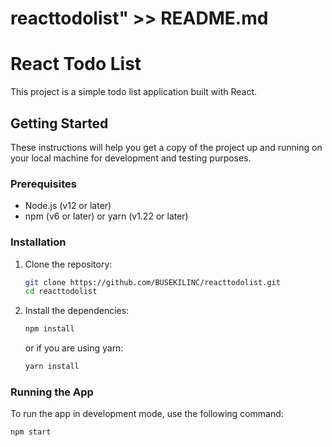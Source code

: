 # reacttodolist" >> README.md
# React Todo List

This project is a simple todo list application built with React.

## Getting Started

These instructions will help you get a copy of the project up and running on your local machine for development and testing purposes.

### Prerequisites

- Node.js (v12 or later)
- npm (v6 or later) or yarn (v1.22 or later)

### Installation

1. Clone the repository:
    ```sh
    git clone https://github.com/BUSEKILINC/reacttodolist.git
    cd reacttodolist
    ```

2. Install the dependencies:
    ```sh
    npm install
    ```
    or if you are using yarn:
    ```sh
    yarn install
    ```

### Running the App

To run the app in development mode, use the following command:

```sh
npm start
